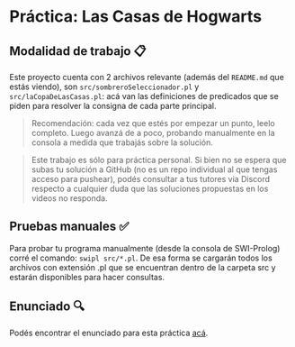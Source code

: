 # Práctica: Las Casas de Hogwarts

## Modalidad de trabajo :clipboard:

Este proyecto cuenta con 2 archivos relevante (además del `README.md` que estás viendo), son `src/sombreroSeleccionador.pl` y `src/laCopaDeLasCasas.pl`: acá van las definiciones de predicados que se piden para resolver la consigna de cada parte principal.

> Recomendación: cada vez que estés por empezar un punto, leelo completo. Luego avanzá de a poco, probando manualmente en la consola a medida que trabajás sobre la solución.

> Este trabajo es sólo para práctica personal. Si bien no se espera que subas tu solución a GitHub (no es un repo individual al que tengas acceso para pushear), podés consultar a tus tutores via Discord respecto a cualquier duda que las soluciones propuestas en los videos no responda.

## Pruebas manuales :white_check_mark:

Para probar tu programa manualmente (desde la consola de SWI-Prolog) corré el comando: `swipl src/*.pl`. De esa forma se cargarán todos los archivos con extensión .pl que se encuentran dentro de la carpeta src y estarán disponibles para hacer consultas.

## Enunciado :mag:

Podés encontrar el enunciado para esta práctica [acá](https://docs.google.com/document/u/1/d/e/2PACX-1vR9SBhz2J3lmqcMXOBs1BzSt7N1YWPoIuubAmQxPIOcnbn5Ow9REYt4NXQzOwXXiUaEQ4hfHNEt3_C7/pub).
